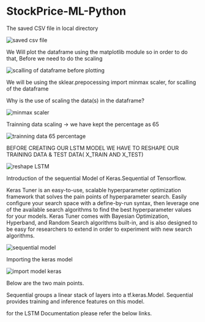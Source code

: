 # StockPrice-ML-Python

The saved CSV file in local directory

![saved csv file](https://user-images.githubusercontent.com/40432616/84531290-0265fe80-ad02-11ea-8ec8-a42e83f25711.PNG)


We Will plot the dataframe using the matplotlib module so in order to do that, Before we need to do the scaling



![scalling of dataframe before plotting](https://user-images.githubusercontent.com/40432616/84531802-c1221e80-ad02-11ea-9424-fcb068d9c034.PNG)


We will be using the sklear.prepocessing import minmax scaler, for scalling of the dataframe

Why is the use of scaling the data(s) in the dataframe?

![minmax scaler](https://user-images.githubusercontent.com/40432616/84535029-9a66e680-ad08-11ea-9759-9a7d02647e2c.PNG)


Trainning data scaling -> we have kept the percentage as 65

![trainning data 65 percentage](https://user-images.githubusercontent.com/40432616/84535741-0138cf80-ad0a-11ea-8834-c104881a924b.PNG)


  BEFORE CREATING OUR LSTM MODEL WE HAVE TO RESHAPE OUR TRAINING DATA & TEST DATA( X_TRAIN AND X_TEST)

![reshape LSTM](https://user-images.githubusercontent.com/40432616/84751763-8eb24300-afda-11ea-89f3-ac9b34a003d4.png)



Introduction of the sequential Model of Keras.Sequential of Tensorflow.

Keras Tuner is an easy-to-use, scalable hyperparameter optimization framework that solves the pain points of hyperparameter search. Easily configure your search space with a define-by-run syntax, then leverage one of the available search algorithms to find the best hyperparameter values for your models. Keras Tuner comes with Bayesian Optimization, Hyperband, and Random Search algorithms built-in, and is also designed to be easy for researchers to extend in order to experiment with new search algorithms.

![sequential model](https://user-images.githubusercontent.com/40432616/85585257-763acc00-b65d-11ea-91b2-8197ae77dd6f.PNG)

Importing the keras model 

![import model keras](https://user-images.githubusercontent.com/40432616/85585607-c31ea280-b65d-11ea-80b0-15bbc85733f0.PNG)

Below are the two main points.

Sequential groups a linear stack of layers into a tf.keras.Model.
Sequential provides training and inference features on this model.

for the LSTM Documentation please refer the below links.


